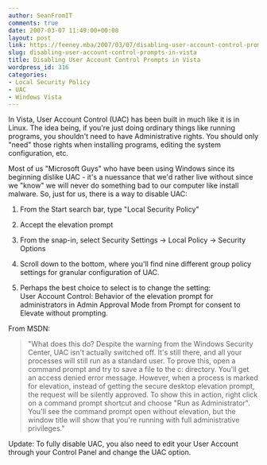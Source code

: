 ```yaml
---
author: SeanFromIT
comments: true
date: 2007-03-07 11:49:00+00:00
layout: post
link: https://feeney.mba/2007/03/07/disabling-user-account-control-prompts-in-vista/
slug: disabling-user-account-control-prompts-in-vista
title: Disabling User Account Control Prompts in Vista
wordpress_id: 316
categories:
- Local Security Policy
- UAC
- Windows Vista
---
```


In Vista, User Account Control (UAC) has been built in much like it is in Linux. The idea being, if you're just doing ordinary things like running programs, you shouldn't need to have Administrative rights. You should only "need" those rights when installing programs, editing the system configuration, etc.  
  
Most of us "Microsoft Guys" who have been using Windows since its beginning dislike UAC - it's a nuessance that we'd rather live without since we "know" we will never do something bad to our computer like install malware. So, just for us, there is a way to disable UAC:  
  


  1. From the Start search bar, type "Local Security Policy"
  
  
  2. Accept the elevation prompt
  
  
  3. From the snap-in, select Security Settings -> Local Policy -> Security Options
  
  
  4. Scroll down to the bottom, where you'll find nine different group policy settings for granular configuration of UAC.
  
  
  5. Perhaps the best choice to select is to change the setting:  
  User Account Control: Behavior of the elevation prompt for administrators in Admin Approval Mode from Prompt for consent to Elevate without prompting.
  
  
From MSDN: 

<blockquote>"What does this do? Despite the warning from the Windows Security Center, UAC isn't actually switched off. It's still there, and all your processes will still run as a standard user. To prove this, open a command prompt and try to save a file to the c: directory. You'll get an access denied error message. However, when a process is marked for elevation, instead of getting the secure desktop elevation prompt, the request will be silently approved. To show this in action, right click on a command prompt shortcut and choose "Run as Administrator". You'll see the command prompt open without elevation, but the window title will show that you're running with full administrative privileges."</blockquote>

  
  
Update: To fully disable UAC, you also need to edit your User Account through your Control Panel and change the UAC option.
